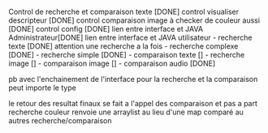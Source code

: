Control de recherche et comparaison texte [DONE]
control visualiser descripteur [DONE]
control comparaison image à checker de couleur aussi [DONE]
control config [DONE]
lien entre interface et JAVA Administrateur[DONE]
lien entre interface et JAVA utilisateur
    - recherche texte [DONE] attention une recherche a la fois
        - recherche complexe [DONE]
        - recherche simple [DONE]
    - comparaison texte []
    - recherche image []
    - comparaison image []
    - comparaison audio [DONE]

pb avec l'enchainement de l'interface pour la recherche et la comparaison peut importe le type


le retour des resultat finaux se fait a l'appel des comparaison et pas a part
recherche couleur renvoie une arraylist au lieu d'une map comparé au autres recherche/comparaison
